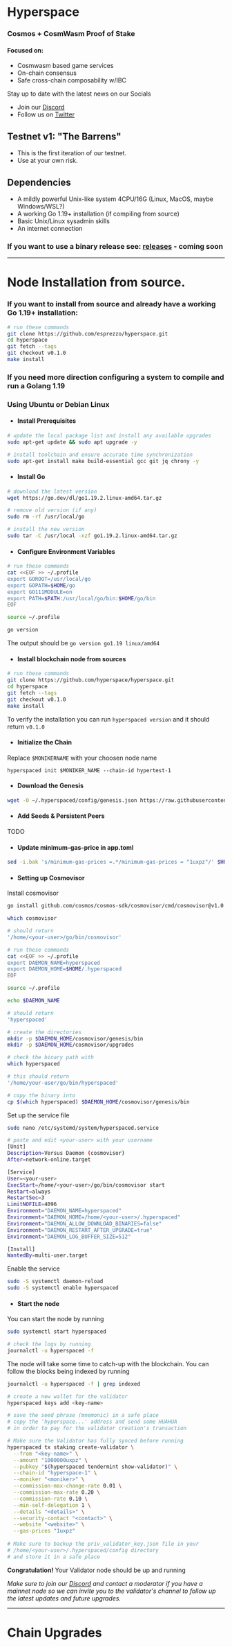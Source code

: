 # Hyperspace

### Cosmos + CosmWasm Proof of Stake 

#### Focused on:
- Cosmwasm based game services
- On-chain consensus
- Safe cross-chain composability w/IBC

Stay up to date with the latest news on our Socials
 - Join our [Discord](https://discord.gg/)
 - Follow us on [Twitter](https://twitter.com/)

## Testnet v1: "The Barrens"
- This is the first iteration of our testnet. 
- Use at your own risk. 

## Dependencies
- A mildly powerful Unix-like system 4CPU/16G (Linux, MacOS, maybe Windows/WSL?)
- A working Go 1.19+ installation (if compiling from source)
- Basic Unix/Linux sysadmin skills
- An internet connection

### If you want to use a binary release see: [releases](https://github.io/esprezzo/hyperspace/releases) - coming soon

---

# Node Installation from source.

### If you want to install from source and already have a working Go 1.19+ installation:

```bash
# run these commands
git clone https://github.com/esprezzo/hyperspace.git
cd hyperspace
git fetch --tags
git checkout v0.1.0
make install
```

### If you need more direction configuring a system to compile and run a Golang 1.19

### Using Ubuntu or Debian Linux

- #### Install Prerequisites

```bash
# update the local package list and install any available upgrades 
sudo apt-get update && sudo apt upgrade -y 

# install toolchain and ensure accurate time synchronization 
sudo apt-get install make build-essential gcc git jq chrony -y
```

- #### Install Go

```bash
# download the latest version
wget https://go.dev/dl/go1.19.2.linux-amd64.tar.gz

# remove old version (if any)
sudo rm -rf /usr/local/go

# install the new version
sudo tar -C /usr/local -xzf go1.19.2.linux-amd64.tar.gz
```

- #### Configure Environment Variables
```bash
# run these commands
cat <<EOF >> ~/.profile
export GOROOT=/usr/local/go
export GOPATH=$HOME/go
export GO111MODULE=on
export PATH=$PATH:/usr/local/go/bin:$HOME/go/bin
EOF

source ~/.profile

go version
```
The output should be `go version go1.19 linux/amd64`

- #### Install blockchain node from sources

```bash
# run these commands
git clone https://github.com/hyperspace/hyperspace.git
cd hyperspace
git fetch --tags
git checkout v0.1.0
make install
```

To verify the installation you can run `hyperspaced version` and it should return `v0.1.0`

- #### Initialize the Chain
Replace `$MONIKERNAME` with your choosen node name

`hyperspaced init $MONIKER_NAME --chain-id hypertest-1`

- #### Download the Genesis

```bash
wget -O ~/.hyperspaced/config/genesis.json https://raw.githubusercontent.com/esprezzo/hyperspace/main/mainnet/genesis.json
```

- #### Add Seeds & Persistent Peers
TODO

- #### Update minimum-gas-price in app.toml

```bash
sed -i.bak 's/minimum-gas-prices =.*/minimum-gas-prices = "1uxpz"/' $HOME/.hyperspaced/config/app.toml
```

- #### Setting up Cosmovisor

Install cosmovisor 
```bash
go install github.com/cosmos/cosmos-sdk/cosmovisor/cmd/cosmovisor@v1.0.0

which cosmovisor

# should return 
'/home/<your-user>/go/bin/cosmovisor'

# run these commands
cat <<EOF >> ~/.profile
export DAEMON_NAME=hyperspaced
export DAEMON_HOME=$HOME/.hyperspaced
EOF

source ~/.profile

echo $DAEMON_NAME

# should return
'hyperspaced'

# create the directories
mkdir -p $DAEMON_HOME/cosmovisor/genesis/bin
mkdir -p $DAEMON_HOME/cosmovisor/upgrades

# check the binary path with
which hyperspaced

# this should return
'/home/your-user/go/bin/hyperspaced'

# copy the binary into
cp $(which hyperspaced) $DAEMON_HOME/cosmovisor/genesis/bin
```
Set up the service file

```bash
sudo nano /etc/systemd/system/hyperspaced.service

# paste and edit <your-user> with your username
[Unit]
Description=Versus Daemon (cosmovisor)
After=network-online.target

[Service]
User=<your-user>
ExecStart=/home/<your-user>/go/bin/cosmovisor start
Restart=always
RestartSec=3
LimitNOFILE=4096
Environment="DAEMON_NAME=hyperspaced"
Environment="DAEMON_HOME=/home/<your-user>/.hyperspaced"
Environment="DAEMON_ALLOW_DOWNLOAD_BINARIES=false"
Environment="DAEMON_RESTART_AFTER_UPGRADE=true"
Environment="DAEMON_LOG_BUFFER_SIZE=512"

[Install]
WantedBy=multi-user.target
```

Enable the service

```bash
sudo -S systemctl daemon-reload
sudo -S systemctl enable hyperspaced
```

- #### Start the node

You can start the node by running
```bash
sudo systemctl start hyperspaced

# check the logs by running
journalctl -u hyperspaced -f
```
The node will take some time to catch-up with the blockchain.
You can follow the blocks being indexed by running

```bash
journalctl -u hyperspaced -f | grep indexed
```

```bash
# create a new wallet for the validator
hyperspaced keys add <key-name>

# save the seed phrase (mnemonic) in a safe place
# copy the 'hyperspace...' address and send some HUAHUA
# in order to pay for the validator creation's transaction

# Make sure the Validator has fully synced before running 
hyperspaced tx staking create-validator \
  --from "<key-name>" \
  --amount "1000000uxpz" \
  --pubkey "$(hyperspaced tendermint show-validator)" \
  --chain-id "hyperspace-1" \
  --moniker "<moniker>" \
  --commission-max-change-rate 0.01 \
  --commission-max-rate 0.20 \
  --commission-rate 0.10 \
  --min-self-delegation 1 \
  --details "<details>" \
  --security-contact "<contact>" \
  --website "<website>" \
  --gas-prices "1uxpz"
  
# Make sure to backup the priv_validator_key.json file in your
# /home/<your-user>/.hyperspaced/config directory
# and store it in a safe place
```

**Congratulation!** Your Validator node should be up and running

_Make sure to join our [Discord](https://discord.gg/hyperspace) and contact a moderator if you have a mainnet node so we can invite you to the validator's channel to follow up the latest updates and future upgrades._

---

# Chain Upgrades

